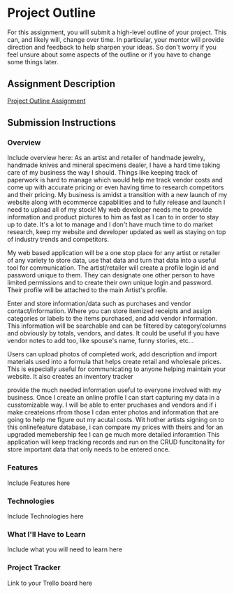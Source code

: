 # Project Outline
For this assignment, you will submit a high-level outline of your project. This can, and likely will, change over time. In particular, your mentor will provide direction and feedback to help sharpen your ideas. So don't worry if you feel unsure about some aspects of the outline or if you have to change some things later.

## Assignment Description
[Project Outline Assignment](https://education.launchcode.org/liftoff/modules/assignments/project-outline)

## Submission Instructions

### Overview
Include overview here:  As an artist and retailer of handmade jewelry, handmade knives and mineral specimens dealer, I have a hard time taking care of my business the way I should.  Things like keeping track of paperwork is hard to manage which would help me track vendor costs and come up with accurate pricing or even having time to research competitors and their pricing.  My business is amidst a transition with a new launch of my website along with ecommerce capabliities and to fully release and launch I need to upload all of my stock!  My web developer needs me to provide information and product pictures to him as fast as I can to in order to stay up to date.    It's a lot to manage and I don't have much time to do market research, keep my website and developer updated as well as staying on top of industry trends and competitors.  

My web based application will be a one stop place for any artist or retailer of any variety to store data, use that data and turn that data into a useful tool for communication.  The artist/retailer will create a profile login id and password unique to them.  They can designate one other person to have limited permissions and to create their own unique login and password.  Their profile will be attached to the main Artist's profile.  

Enter and store information/data such as purchases and vendor contact/information.   Where you can store itemized receipts and assign categories or labels to the items purchased, and add vendor information.  This information will be searchable and can be filtered by category/columns and obviously by totals, vendors, and dates.  It could be useful if you have vendor notes to add too, like spouse's name, funny stories, etc...

Users can upload photos of completed work, add description and import materials used into a formula that helps create retail and wholesale prices.  This is especially useful for communicating to anyone helping maintain your website.  It also creates an inventory tracker 



provide the much needed information useful to everyone involved with my business.  Once I create an online profile I can start capturing my data in a cusstomizable way.  I will be able to enter pruchases and vendors and if i make createions rfrom those I cdan enter photos and information that are going to help me figure out my acutal costs.  Wit hother artists signing on to this onlinefeature database, i can compare my prices with theirs and for an upgraded memebership fee I can ge much more detailed inforamtion   This application will keep tracking records and run on the CRUD funcitonality for store important data that only needs to be entered once.   
### Features
Include Features here
### Technologies
Include Technologies here
### What I'll Have to Learn
Include what you will need to learn here
### Project Tracker
Link to your Trello board here
